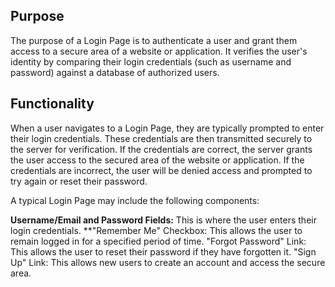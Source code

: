 ## Purpose
The purpose of a Login Page is to authenticate a user and grant them access to a secure area of a website or application. It verifies the user's identity by comparing their login credentials (such as username and password) against a database of authorized users.

## Functionality
When a user navigates to a Login Page, they are typically prompted to enter their login credentials. These credentials are then transmitted securely to the server for verification. If the credentials are correct, the server grants the user access to the secured area of the website or application. If the credentials are incorrect, the user will be denied access and prompted to try again or reset their password.

A typical Login Page may include the following components:

**Username/Email and Password Fields:** This is where the user enters their login credentials.
**"Remember Me" Checkbox: This allows the user to remain logged in for a specified period of time.
"Forgot Password" Link: This allows the user to reset their password if they have forgotten it.
"Sign Up" Link: This allows new users to create an account and access the secure area.